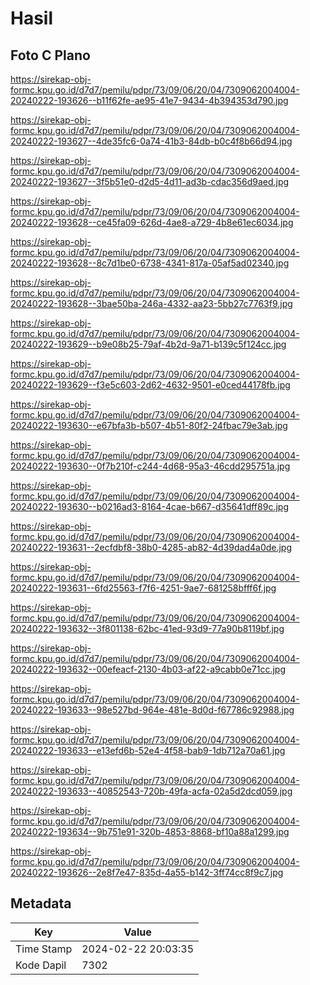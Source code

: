 # Hasil

## Foto C Plano

https://sirekap-obj-formc.kpu.go.id/d7d7/pemilu/pdpr/73/09/06/20/04/7309062004004-20240222-193626--b11f62fe-ae95-41e7-9434-4b394353d790.jpg

https://sirekap-obj-formc.kpu.go.id/d7d7/pemilu/pdpr/73/09/06/20/04/7309062004004-20240222-193627--4de35fc6-0a74-41b3-84db-b0c4f8b66d94.jpg

https://sirekap-obj-formc.kpu.go.id/d7d7/pemilu/pdpr/73/09/06/20/04/7309062004004-20240222-193627--3f5b51e0-d2d5-4d11-ad3b-cdac356d9aed.jpg

https://sirekap-obj-formc.kpu.go.id/d7d7/pemilu/pdpr/73/09/06/20/04/7309062004004-20240222-193628--ce45fa09-626d-4ae8-a729-4b8e61ec6034.jpg

https://sirekap-obj-formc.kpu.go.id/d7d7/pemilu/pdpr/73/09/06/20/04/7309062004004-20240222-193628--8c7d1be0-6738-4341-817a-05af5ad02340.jpg

https://sirekap-obj-formc.kpu.go.id/d7d7/pemilu/pdpr/73/09/06/20/04/7309062004004-20240222-193628--3bae50ba-246a-4332-aa23-5bb27c7763f9.jpg

https://sirekap-obj-formc.kpu.go.id/d7d7/pemilu/pdpr/73/09/06/20/04/7309062004004-20240222-193629--b9e08b25-79af-4b2d-9a71-b139c5f124cc.jpg

https://sirekap-obj-formc.kpu.go.id/d7d7/pemilu/pdpr/73/09/06/20/04/7309062004004-20240222-193629--f3e5c603-2d62-4632-9501-e0ced44178fb.jpg

https://sirekap-obj-formc.kpu.go.id/d7d7/pemilu/pdpr/73/09/06/20/04/7309062004004-20240222-193630--e67bfa3b-b507-4b51-80f2-24fbac79e3ab.jpg

https://sirekap-obj-formc.kpu.go.id/d7d7/pemilu/pdpr/73/09/06/20/04/7309062004004-20240222-193630--0f7b210f-c244-4d68-95a3-46cdd295751a.jpg

https://sirekap-obj-formc.kpu.go.id/d7d7/pemilu/pdpr/73/09/06/20/04/7309062004004-20240222-193630--b0216ad3-8164-4cae-b667-d35641dff89c.jpg

https://sirekap-obj-formc.kpu.go.id/d7d7/pemilu/pdpr/73/09/06/20/04/7309062004004-20240222-193631--2ecfdbf8-38b0-4285-ab82-4d39dad4a0de.jpg

https://sirekap-obj-formc.kpu.go.id/d7d7/pemilu/pdpr/73/09/06/20/04/7309062004004-20240222-193631--6fd25563-f7f6-4251-9ae7-681258bfff6f.jpg

https://sirekap-obj-formc.kpu.go.id/d7d7/pemilu/pdpr/73/09/06/20/04/7309062004004-20240222-193632--3f801138-62bc-41ed-93d9-77a90b8119bf.jpg

https://sirekap-obj-formc.kpu.go.id/d7d7/pemilu/pdpr/73/09/06/20/04/7309062004004-20240222-193632--00efeacf-2130-4b03-af22-a9cabb0e71cc.jpg

https://sirekap-obj-formc.kpu.go.id/d7d7/pemilu/pdpr/73/09/06/20/04/7309062004004-20240222-193633--98e527bd-964e-481e-8d0d-f67786c92988.jpg

https://sirekap-obj-formc.kpu.go.id/d7d7/pemilu/pdpr/73/09/06/20/04/7309062004004-20240222-193633--e13efd6b-52e4-4f58-bab9-1db712a70a61.jpg

https://sirekap-obj-formc.kpu.go.id/d7d7/pemilu/pdpr/73/09/06/20/04/7309062004004-20240222-193633--40852543-720b-49fa-acfa-02a5d2dcd059.jpg

https://sirekap-obj-formc.kpu.go.id/d7d7/pemilu/pdpr/73/09/06/20/04/7309062004004-20240222-193634--9b751e91-320b-4853-8868-bf10a88a1299.jpg

https://sirekap-obj-formc.kpu.go.id/d7d7/pemilu/pdpr/73/09/06/20/04/7309062004004-20240222-193626--2e8f7e47-835d-4a55-b142-3ff74cc8f9c7.jpg


## Metadata

| Key        | Value               |
| ---------- | ------------------- |
| Time Stamp | 2024-02-22 20:03:35 |
| Kode Dapil | 7302                |




